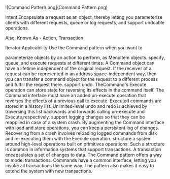![Command Pattern.png](Command Pattern.png)

Intent
Encapsulate a request as an object, thereby letting you parameterize clients with different requests, queue or log requests, and support undoable operations.

Also, Known As - Action, Transaction



Iterator Applicability
Use the Command pattern when you want to

parameterize objects by an action to perform, as MenuItem objects.
specify, queue, and execute requests at different times. A Command object can have a lifetime independent of the original request. If the receiver of a request can be represented in an address space-independent way, then you can transfer a command object for the request to a different process and fulfill the request there.
support undo. TheCommand's Execute operation can store state for reversing its effects in the command itself. The Command interface must have an added un-execute operation that reverses the effects of a previous call to execute. Executed commands are stored in a history list. Unlimited-level undo and redo is achieved by traversing this list backwards and forwards calling un-execute and Execute,respectively.
support logging changes so that they can be reapplied in case of a system crash. By augmenting the Command interface with load and store operations, you can keep a persistent log of changes. Recovering from a crash involves reloading logged commands from disk and re-executing them with the Execute operation.
structure a system around high-level operations built on primitives operations. Such a structure is common in information systems that support transactions. A transaction encapsulates a set of changes to data. The Command pattern offers a way to model transactions. Commands have a common interface, letting you invoke all transactions the same way. The pattern also makes it easy to extend the system with new transactions.